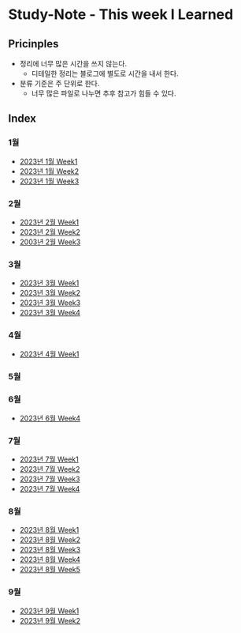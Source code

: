# Study-Note - This week I Learned

## Pricinples
- 정리에 너무 많은 시간을 쓰지 않는다.
    - 디테일한 정리는 블로그에 별도로 시간을 내서 한다.
- 분류 기준은 주 단위로 한다.
    - 너무 많은 파일로 나누면 추후 참고가 힘들 수 있다.

## Index
### 1월
- [2023년 1월 Week1](/2023/01/Week1.md)
- [2023년 1월 Week2](/2023/01/Week2.md)
- [2023년 1월 Week3](/2023/01/Week3.md)
### 2월
- [2023년 2월 Week1](/2023/02/Week1.md)
- [2023년 2월 Week2](/2023/02/Week2.md)
- [2003년 2월 Week3](/2023/02/Week3.md)
### 3월
- [2023년 3월 Week1](/2023/03/Week1.md)
- [2023년 3월 Week2](/2023/03/Week2.md)
- [2023년 3월 Week3](/2023/03/Week3.md)
- [2023년 3월 Week4](/2023/03/Week4.md)
### 4월
- [2023년 4월 Week1](/2023/04/Week1.md)
### 5월
### 6월
- [2023년 6월 Week4](/2023/06/Week4.md)
### 7월
- [2023년 7월 Week1](/2023/07/Week1.md)
- [2023년 7월 Week2](/2023/07/Week2.md)
- [2023년 7월 Week3](/2023/07/Week3.md)
- [2023년 7월 Week4](/2023/07/Week4.md)
### 8월
- [2023년 8월 Week1](/2023/08/Week1.md)
- [2023년 8월 Week2](/2023/08/Week2.md)
- [2023년 8월 Week3](/2023/08/Week3.md)
- [2023년 8월 Week4](/2023/08/Week4.md)
- [2023년 8월 Week5](/2023/08/Week5.md)

### 9월
- [2023년 9월 Week1](/2023/09/Week1.md)
- [2023년 9월 Week2](/2023/09/Week2.md)